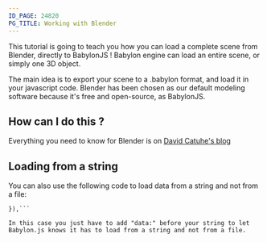 ```yaml
---
ID_PAGE: 24820
PG_TITLE: Working with Blender
---
```

This tutorial is going to teach you how you can load a complete scene from Blender, directly to BabylonJS !
Babylon engine can load an entire scene, or simply one 3D object.

The main idea is to export your scene to a .babylon format, and load it in your javascript code. Blender has been chosen as our default modeling software because it's free and open-source, as BabylonJS.


## How can I do this ?

Everything you need to know for Blender is on [David Catuhe's blog](https://www.eternalcoding.com/?p=313)

## Loading from a string

You can also use the following code to load data from a string and not from a file:

```BABYLON.SceneLoader.Load(&quot;&quot;, &quot;data:...&quot;, engine, function (newScene) {
}),```

In this case you just have to add "data:" before your string to let Babylon.js knows it has to load from a string and not from a file.

```